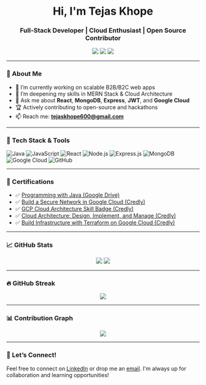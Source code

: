 <h1 align="center">Hi, I'm Tejas Khope</h1>
<h3 align="center">Full-Stack Developer | Cloud Enthusiast | Open Source Contributor</h3>

<p align="center">
  <a href="mailto:tejaskhope600@gmail.com"><img src="https://img.shields.io/badge/Email-tejaskhope600@gmail.com-blue?style=flat-square&logo=gmail"></a>
  <a href="https://www.linkedin.com/in/tejas-khope-7124a2287/"><img src="https://img.shields.io/badge/LinkedIn-blue?logo=linkedin&style=flat-square"></a>
  <a href="https://github.com/Tejaskhope21"><img src="https://img.shields.io/badge/GitHub-Tejaskhope21-black?logo=github&style=flat-square"></a>
</p>

---

### 🧠 About Me

- 🔭 I’m currently working on scalable B2B/B2C web apps
- 🌱 I’m deepening my skills in MERN Stack & Cloud Architecture
- 💬 Ask me about **React**, **MongoDB**, **Express**, **JWT**, and **Google Cloud**
- 🏆 Actively contributing to open-source and hackathons
- 📫 Reach me: **tejaskhope600@gmail.com**

---

### 🚀 Tech Stack & Tools

![Java](https://img.shields.io/badge/Java-ED8B00?style=flat-square&logo=java&logoColor=white)
![JavaScript](https://img.shields.io/badge/JavaScript-F7DF1E?style=flat-square&logo=javascript&logoColor=black)
![React](https://img.shields.io/badge/React-20232A?style=flat-square&logo=react&logoColor=61DAFB)
![Node.js](https://img.shields.io/badge/Node.js-43853D?style=flat-square&logo=node.js&logoColor=white)
![Express.js](https://img.shields.io/badge/Express.js-000000?style=flat-square&logo=express&logoColor=white)
![MongoDB](https://img.shields.io/badge/MongoDB-4EA94B?style=flat-square&logo=mongodb&logoColor=white)
![Google Cloud](https://img.shields.io/badge/Google%20Cloud-4285F4?style=flat-square&logo=google-cloud&logoColor=white)
![GitHub](https://img.shields.io/badge/GitHub-181717?style=flat-square&logo=github&logoColor=white)

---



### 🏅 Certifications

- ✅ [Programming with Java (Google Drive)](https://drive.google.com/file/d/1nNxxKwL0hnGJFRZtNb0zskKfSg5X7Ttx/view)
- ✅ [Build a Secure Network in Google Cloud (Credly)](https://www.credly.com/badges/0a8a9ea4-3fd0-4749-9202-6c34105c0900)
- ✅ [GCP Cloud Architecture Skill Badge (Credly)](https://www.credly.com/badges/f4020168-f3d1-4841-b859-d34120d64e40)
- ✅ [Cloud Architecture: Design, Implement, and Manage (Credly)](https://www.credly.com/badges/fcbef34e-b8de-4b1f-8df9-080c04f669d8)
- ✅ [Build Infrastructure with Terraform on Google Cloud (Credly)](https://www.credly.com/badges/fcbef34e-b8de-4b1f-8df9-080c04f669d8)


---

### 📈 GitHub Stats

<p align="center">
  <img src="https://github-readme-stats.vercel.app/api?username=Tejaskhope21&show_icons=true&theme=radical" />
  <img src="https://github-readme-stats.vercel.app/api/top-langs/?username=Tejaskhope21&layout=compact&theme=radical" />
</p>

---

### 🔥 GitHub Streak

<p align="center">
  <img src="https://streak-stats.demolab.com?user=Tejaskhope21&theme=dark" />
</p>

---

### 📊 Contribution Graph

<p align="center">
  <img src="https://github-readme-activity-graph.cyclic.app/graph?username=Tejaskhope21&theme=react-dark" />
</p>

---

### 🙌 Let’s Connect!

Feel free to connect on [LinkedIn](https://www.linkedin.com/in/tejas-khope-7124a2287/) or drop me an [email](mailto:tejaskhope600@gmail.com). I'm always up for collaboration and learning opportunities!
